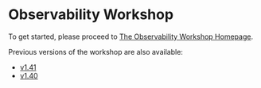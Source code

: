 # Observability Workshop

To get started, please proceed to [The Observability Workshop Homepage](https://signalfx.github.io/observability-workshop/latest/).

Previous versions of the workshop are also available:

- [v1.41](https://signalfx.github.io/observability-workshop/v1.41/)	
- [v1.40](https://signalfx.github.io/observability-workshop/v1.40/)	